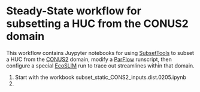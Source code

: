 # Steady-State workflow for subsetting a HUC from the CONUS2 domain

This workflow contains Juypyter notebooks for using [SubsetTools](https://hydroframesubsettools.readthedocs.io/en/latest/) to subset a HUC from the [CONUS2](https://hydroframe.org/parflow-conus2) domain, modify a [ParFlow](https://parflow.org) runscript, then configure a special [EcoSLIM](https://github.com/reedmaxwell/EcoSLIM) run to trace out streamlines within that domain.

1. Start with the workbook subset_static_CONS2_inputs.dist.0205.ipynb
2. 
